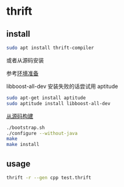 # thrift

## install

```bash
sudo apt install thrift-compiler
```

或者从源码安装

参考[环境准备](https://thrift.apache.org/docs/install/debian.html)

libboost-all-dev 安装失败的话尝试用 aptitude

```bash
sudo apt-get install aptitude
sudo aptitude install libboost-all-dev
```

[从源码构建](https://thrift.apache.org/docs/BuildingFromSource)

```bash
./bootstrap.sh
./configure --without-java
make
make install
```

## usage

```bash
thrift -r --gen cpp test.thrift
```
